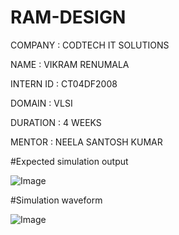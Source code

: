 # RAM-DESIGN

COMPANY : CODTECH IT SOLUTIONS 

NAME : VIKRAM RENUMALA 

INTERN ID : CT04DF2008

DOMAIN : VLSI

DURATION : 4 WEEKS 

MENTOR : NEELA SANTOSH KUMAR


#Expected simulation output 

![Image](https://github.com/user-attachments/assets/feb1b6a3-a57b-45ad-aee9-d1be0bcaf6c4)


#Simulation waveform

![Image](https://github.com/user-attachments/assets/0ce16394-9f14-48fe-bd45-253fe499b1b8)
